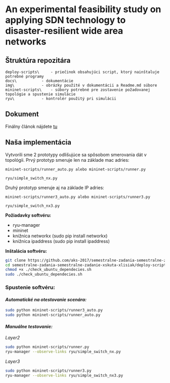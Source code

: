 ﻿# An experimental feasibility study on applying SDN technology to disaster-resilient wide area networks

## Štruktúra repozitára
```
deploy-scripts\		- priečinok obsahujúci script, ktorý nainštaluje potrebné programy
docs\			- dokumentácie
img\			- obrázky použité v dokumentácii a Readme.md súbore
mininet-scripts\	- súbory potrebné pre zostavenie požadovanej topológie a spustenie simulácie
ryu\			- kontrolér použitý pri simulácii
```

## Dokument
Finálny článok nájdete [tu](../master/docs/Skuta_Lisiak.pdf)

## Naša implementácia
Vytvorili sme 2 prototypy odlišujúce sa spôsobom smerovania dát v topológii.
Prvý prototyp smeruje len na základe mac adries:

    mininet-scripts/runner_auto.py alebo mininet-scripts/runner.py

    ryu/simple_switch_nx.py
Druhý prototyp smeruje aj na základe IP adries:

    mininet-scripts/runner3_auto.py alebo mininet-scripts/runner3.py

    ryu/simple_switch_nx3.py

**Požiadavky softvéru:**

 - ryu-manager
 - mininet
 - knižnica networkx (sudo pip install networkx)
 - knižnica ipaddress (sudo pip install ipaddress)

**Inštalácia softvéru:**
```bash
git clone https://github.com/aks-2017/semestralne-zadania-semestralne-zadanie-xskuta-xlisiak.git
cd semestralne-zadania-semestralne-zadanie-xskuta-xlisiak/deploy-scripts
chmod +x ./check_ubuntu_dependecies.sh
sudo ./check_ubuntu_dependecies.sh
```



### Spustenie softvéru:

#### *Automatické na otestovanie scenára:*
```bash
sudo python mininet-scripts/runner3_auto.py
sudo python mininet-scripts/runner_auto.py
```
#### *Manuálne testovanie:*
 
 *Layer2*

```bash
sudo python mininet-scripts/runner.py
ryu-manager --observe-links ryu/simple_switch_nx.py
```

*Layer3*
```bash
sudo python mininet-scripts/runner3.py
ryu-manager --observe-links ryu/simple_switch_nx3.py
```

